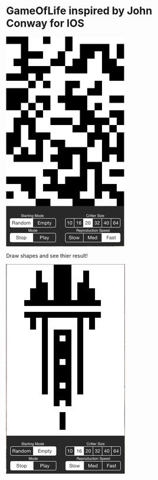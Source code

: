 GameOfLife inspired by John Conway for IOS
==========


![Alt text](https://raw.githubusercontent.com/william-fiset/GameOfLife/master/ScreenShots/gameoflife.png "Game O Life Screenshot")


Draw shapes and see thier result!

![Alt text](https://raw.githubusercontent.com/william-fiset/GameOfLife/master/ScreenShots/gameoflife_draw.png "Game O Life Screenshot")
